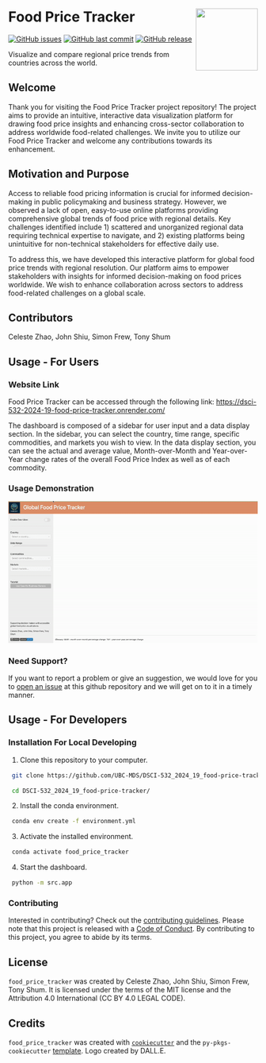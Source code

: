 # Food Price Tracker <img src="img/logo.jpg" align="right" width=125 height=125 alt="" />


[![GitHub issues](https://img.shields.io/github/issues/UBC-MDS/DSCI-532_2024_19_food-price-tracker.svg)](https://github.com/UBC-MDS/DSCI-532_2024_19_food-price-tracker/issues)
[![GitHub last commit](https://img.shields.io/github/last-commit/UBC-MDS/DSCI-532_2024_19_food-price-tracker.svg)](https://github.com/UBC-MDS/DSCI-532_2024_19_food-price-tracker/commits/main)
[![GitHub release](https://img.shields.io/github/release/UBC-MDS/DSCI-532_2024_19_food-price-tracker.svg)](https://github.com/UBC-MDS/DSCI-532_2024_19_food-price-tracker/releases)


Visualize and compare regional price trends from countries across the world.

## Welcome

Thank you for visiting the Food Price Tracker project repository!
The project aims to provide an intuitive, interactive data visualization platform for drawing food price insights and enhancing cross-sector collaboration to address worldwide food-related challenges.
We invite you to utilize our Food Price Tracker and welcome any contributions towards its enhancement.

## Motivation and Purpose

Access to reliable food pricing information is crucial for informed decision-making in public policymaking and business strategy. However, we observed a lack of open, easy-to-use online platforms providing comprehensive global trends of food price with regional details. Key challenges identified include 1) scattered and unorganized regional data requiring technical expertise to navigate, and 2) existing platforms being unintuitive for non-technical stakeholders for effective daily use.

To address this, we have developed this interactive platform for global food price trends with regional resolution. Our platform aims to empower stakeholders with insights for informed decision-making on food prices worldwide. We wish to enhance collaboration across sectors to address food-related challenges on a global scale.

## Contributors

Celeste Zhao, John Shiu, Simon Frew, Tony Shum

## Usage - For Users

### Website Link

Food Price Tracker can be accessed through the following link: https://dsci-532-2024-19-food-price-tracker.onrender.com/

The dashboard is composed of a sidebar for user input and a data display section. In the sidebar, you can select the country, time range, specific commodities, and markets you wish to view. In the data display section, you can see the actual and average value, Month-over-Month and Year-over-Year change rates of the overall Food Price Index as well as of each commodity.

### Usage Demonstration

![demo gif](img/demo.gif)

### Need Support?

If you want to report a problem or give an suggestion, we would love for you to [open an issue](../../issues) at this github repository and we will get on to it in a timely manner.

## Usage - For Developers

### Installation For Local Developing

1. Clone this repository to your computer.

```bash
 git clone https://github.com/UBC-MDS/DSCI-532_2024_19_food-price-tracker
```
```bash
 cd DSCI-532_2024_19_food-price-tracker/
```

2. Install the conda environment.

```bash
 conda env create -f environment.yml
```

3. Activate the installed environment.

```bash
 conda activate food_price_tracker
```

4. Start the dashboard.

```bash
 python -m src.app
```

### Contributing

Interested in contributing? Check out the [contributing guidelines](CONTRIBUTING.md). Please note that this project is released with a [Code of Conduct](CODE_OF_CONDUCT.md). By contributing to this project, you agree to abide by its terms.

## License

`food_price_tracker` was created by Celeste Zhao, John Shiu, Simon Frew, Tony Shum. It is licensed under the terms of the MIT license and the Attribution 4.0 International (CC BY 4.0 LEGAL CODE).

## Credits

`food_price_tracker` was created with [`cookiecutter`](https://cookiecutter.readthedocs.io/en/latest/) and the `py-pkgs-cookiecutter` [template](https://github.com/py-pkgs/py-pkgs-cookiecutter). Logo created by DALL.E.
